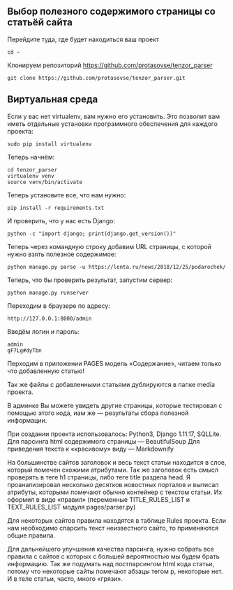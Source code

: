 Выбор полезного содержимого страницы со статьёй сайта
-----------------------------------------------------

Перейдите туда, где будет находиться ваш проект

```cd ~```

Клонируем репозиторий https://github.com/protasovse/tenzor_parser

```git clone https://github.com/protasovse/tenzor_parser.git```


Виртуальная среда
-----------------

Если у вас нет virtualenv, вам нужно его установить. Это позволит вам иметь отдельные
установки программного обеспечения для каждого проекта:

```sudo pip install virtualenv```

Теперь начнём:

```
cd tenzor_parser
virtualenv venv
source venv/bin/activate
```

Теперь установите все, что нам нужно:

```pip install -r requirements.txt```

И проверить, что у нас есть Django:

```python -c "import django; print(django.get_version())"```

Теперь через командную строку добавим URL страницы, с которой нужно взять полезное содержимое:

```python manage.py parse -u https://lenta.ru/news/2018/12/25/podarochek/```

Теперь, что бы проверить результат, запустим сервер:

```python manage.py runserver```

Переходим в браузере по адресу:

```http://127.0.0.1:8000/admin```

Введём логин и пароль:

```
admin
gF7Lg#dyTbn
```

Перходим в приложении PAGES модель «Содержание», читаем только что добавленную статью!

Так же файлы с добавленными статьями дублируются в папке media проекта.

В админке Вы можете увидеть другие страницы, которые тестировал с помощью этого кода,
иам же — результаты сбора полезной информации.

При создании проекта использовалось: Python3, Django 1.11.17, SQLLite.
Для парсинга html содержимого страницы — BeautifulSoup
Для приведения текста к «красивому» виду — Markdownify

На большинстве сайтов заголовок и весь текст статьи находится в слое, который помечен
схожими атрибутами. Так же заголовок есть смысл проверять в теге h1 страницы, либо теге
title раздела head. Я проанализировал несколько десятков новостных порталов и выписал
атрибуты, которыми помечают обычно контейнер с текстом статьи. Их оформил в виде «правил»
(переменные TITLE_RULES_LIST и TEXT_RULES_LIST модуля pages/parser.py)

Для некоторых сайтов правила находятся в таблице Rules проекта. Если нам необходимо спарсить
текст неизвестного сайто, то применяются общие правила.

Для дальнейшего улучшения качества парсинга, нужно собрать все правила с сайтов с которых с
большей вероятностью мы будем брать информацию. Так же подумать над постпарсингом html
кода статьи, потому что некоторые сайты помечают абзацы тегом p, некоторые нет. И в 
теле статьи, часто, много «грязи».



